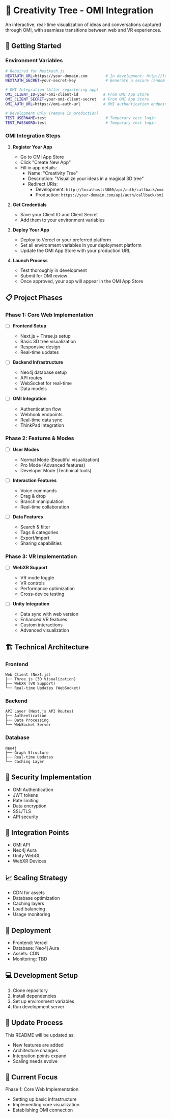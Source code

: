 # 🌳 Creativity Tree - OMI Integration

An interactive, real-time visualization of ideas and conversations captured through OMI, with seamless transitions between web and VR experiences.

## 🚀 Getting Started

### Environment Variables

```bash
# Required for NextAuth.js
NEXTAUTH_URL=https://your-domain.com        # In development: http://localhost:3000
NEXTAUTH_SECRET=your-secret-key             # Generate a secure random string

# OMI Integration (After registering app)
OMI_CLIENT_ID=your-omi-client-id           # From OMI App Store
OMI_CLIENT_SECRET=your-omi-client-secret   # From OMI App Store
OMI_AUTH_URL=https://omi-auth-url          # OMI authentication endpoint

# Development Only (remove in production)
TEST_USERNAME=test                          # Temporary test login
TEST_PASSWORD=test                          # Temporary test login
```

### OMI Integration Steps

1. **Register Your App**
   - Go to OMI App Store
   - Click "Create New App"
   - Fill in app details:
     - Name: "Creativity Tree"
     - Description: "Visualize your ideas in a magical 3D tree"
     - Redirect URIs: 
       - Development: `http://localhost:3000/api/auth/callback/omi`
       - Production: `https://your-domain.com/api/auth/callback/omi`

2. **Get Credentials**
   - Save your Client ID and Client Secret
   - Add them to your environment variables

3. **Deploy Your App**
   - Deploy to Vercel or your preferred platform
   - Set all environment variables in your deployment platform
   - Update the OMI App Store with your production URL

4. **Launch Process**
   - Test thoroughly in development
   - Submit for OMI review
   - Once approved, your app will appear in the OMI App Store

## 📋 Project Phases

### Phase 1: Core Web Implementation
- [ ] **Frontend Setup**
  - Next.js + Three.js setup
  - Basic 3D tree visualization
  - Responsive design
  - Real-time updates

- [ ] **Backend Infrastructure**
  - Neo4j database setup
  - API routes
  - WebSocket for real-time
  - Data models

- [ ] **OMI Integration**
  - Authentication flow
  - Webhook endpoints
  - Real-time data sync
  - ThinkPad integration

### Phase 2: Features & Modes
- [ ] **User Modes**
  - Normal Mode (Beautiful visualization)
  - Pro Mode (Advanced features)
  - Developer Mode (Technical tools)

- [ ] **Interaction Features**
  - Voice commands
  - Drag & drop
  - Branch manipulation
  - Real-time collaboration

- [ ] **Data Features**
  - Search & filter
  - Tags & categories
  - Export/import
  - Sharing capabilities

### Phase 3: VR Implementation
- [ ] **WebXR Support**
  - VR mode toggle
  - VR controls
  - Performance optimization
  - Cross-device testing

- [ ] **Unity Integration**
  - Data sync with web version
  - Enhanced VR features
  - Custom interactions
  - Advanced visualization

## 🏗 Technical Architecture

### Frontend
```
Web Client (Next.js)
├── Three.js (3D Visualization)
├── WebXR (VR Support)
└── Real-time Updates (WebSocket)
```

### Backend
```
API Layer (Next.js API Routes)
├── Authentication
├── Data Processing
└── WebSocket Server
```

### Database
```
Neo4j
├── Graph Structure
├── Real-time Updates
└── Caching Layer
```

## 🔐 Security Implementation
- OMI Authentication
- JWT tokens
- Rate limiting
- Data encryption
- SSL/TLS
- API security

## 🔄 Integration Points
- OMI API
- Neo4j Aura
- Unity WebGL
- WebXR Devices

## 📈 Scaling Strategy
- CDN for assets
- Database optimization
- Caching layers
- Load balancing
- Usage monitoring

## 🚀 Deployment
- Frontend: Vercel
- Database: Neo4j Aura
- Assets: CDN
- Monitoring: TBD

## 💻 Development Setup
1. Clone repository
2. Install dependencies
3. Set up environment variables
4. Run development server

## 🔄 Update Process
This README will be updated as:
- New features are added
- Architecture changes
- Integration points expand
- Scaling needs evolve

## 🎯 Current Focus
Phase 1: Core Web Implementation
- Setting up basic infrastructure
- Implementing core visualization
- Establishing OMI connection
